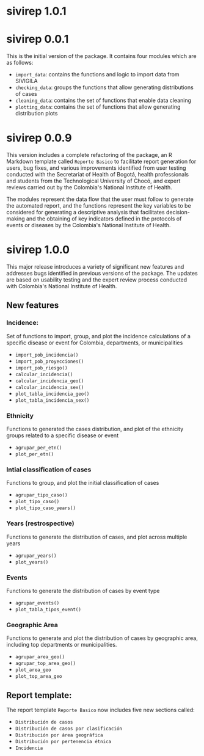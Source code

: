 # sivirep 1.0.1

# sivirep 0.0.1

This is the initial version of the package. It contains four modules which are as follows:

-   `import_data`: contains the functions and logic to import data from SIVIGILA
-   `checking_data`: groups the functions that allow generating distributions of cases
-   `cleaning_data`: contains the set of functions that enable data cleaning
-   `plotting_data`: contains the set of functions that allow generating distribution plots

# sivirep 0.0.9

This version includes a complete refactoring of the package, an R Markdown template called `Reporte Basico` to facilitate report generation for users, bug fixes, and various improvements identified from user testing conducted with the Secretariat of Health of Bogotá, health professionals and students from the Technological University of Chocó, and expert reviews carried out by the Colombia's National Institute of Health.

The modules represent the data flow that the user must follow to generate the automated report, and the functions represent the key variables to be considered for generating a descriptive analysis that facilitates decision-making and the obtaining of key indicators defined in the protocols of events or diseases by the Colombia's National Institute of Health.

# sivirep 1.0.0

This major release introduces a variety of significant new features and addresses bugs identified in previous versions of the package. The updates are based on usability testing and the expert review process conducted with Colombia's National Institute of Health.

## New features

### Incidence:

Set of functions to import, group, and plot the incidence calculations of a specific disease or event for Colombia, departments, or municipalities

-   `import_pob_incidencia()`
-   `import_pob_proyecciones()`
-   `import_pob_riesgo()`
-   `calcular_incidencia()`
-   `calcular_incidencia_geo()`
-   `calcular_incidencia_sex()`
-   `plot_tabla_incidencia_geo()`
-   `plot_tabla_incidencia_sex()`

### Ethnicity

Functions to generated the cases distribution, and plot of the ethnicity groups related to a specific disease or event

-   `agrupar_per_etn()`
-   `plot_per_etn()`

### Intial classification of cases

Functions to group, and plot the initial classification of cases

-   `agrupar_tipo_caso()`
-   `plot_tipo_caso()`
-   `plot_tipo_caso_years()`

### Years (restrospective)

Functions to generate the distribution of cases, and plot across multiple years

-   `agrupar_years()`
-   `plot_years()`

### Events

Functions to generate the distribution of cases by event type

-   `agrupar_events()`
-   `plot_tabla_tipos_event()`

### Geographic Area

Functions to generate and plot the distribution of cases by geographic area, including top departments or municipalities.

-   `agrupar_area_geo()`
-   `agrupar_top_area_geo()`
-   `plot_area_geo`
-   `plot_top_area_geo`

## Report template:

The report template `Reporte Basico` now includes five new sections called:
-   `Distribución de casos` 
-   `Distribución de casos por clasificación`
-   `Distribución por área geográfica`
-   `Distribución por pertenencia étnica` 
-   `Incidencia`
